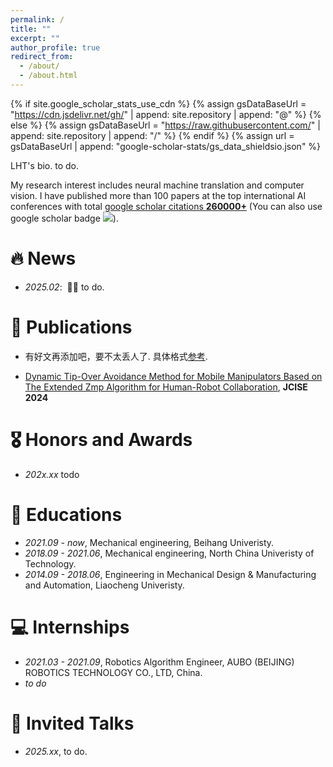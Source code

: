 ```yaml
---
permalink: /
title: ""
excerpt: ""
author_profile: true
redirect_from: 
  - /about/
  - /about.html
---
```


{% if site.google_scholar_stats_use_cdn %}
{% assign gsDataBaseUrl = "https://cdn.jsdelivr.net/gh/" | append: site.repository | append: "@" %}
{% else %}
{% assign gsDataBaseUrl = "https://raw.githubusercontent.com/" | append: site.repository | append: "/" %}
{% endif %}
{% assign url = gsDataBaseUrl | append: "google-scholar-stats/gs_data_shieldsio.json" %}

<span class='anchor' id='about-me'></span>

LHT's bio.
to do. 

My research interest includes neural machine translation and computer vision. I have published more than 100 papers at the top international AI conferences with total <a href='https://scholar.google.com/citations?user=WKIU5NoAAAAJ'>google scholar citations <strong><span id='total_cit'>260000+</span></strong></a> (You can also use google scholar badge <a href='https://scholar.google.com/citations?user=WKIU5NoAAAAJ'><img src="https://img.shields.io/endpoint?url={{ url | url_encode }}&logo=Google%20Scholar&labelColor=f6f6f6&color=9cf&style=flat&label=citations"></a>).


# 🔥 News
- *2025.02*: &nbsp;🎉🎉 to do. 


# 📝 Publications 

- 有好文再添加吧，要不太丢人了. 具体格式[参考](https://github.com/RayeRen/acad-homepage.github.io/blob/main/_pages/about.md).

- [Dynamic Tip-Over Avoidance Method for Mobile Manipulators Based on The Extended Zmp Algorithm for Human-Robot Collaboration](https://asmedigitalcollection.asme.org/computingengineering/article-abstract/doi/10.1115/1.4067523/1211021/DYNAMIC-TIP-OVER-AVOIDANCE-METHOD-FOR-MOBILE?redirectedFrom=fulltext), **JCISE 2024**

# 🎖 Honors and Awards
- *202x.xx* todo 

# 📖 Educations
- *2021.09 - now*, Mechanical engineering, Beihang Univeristy. 
- *2018.09 - 2021.06*, Mechanical engineering, North China Univeristy of Technology.
- *2014.09 - 2018.06*, Engineering in Mechanical Design & Manufacturing and Automation, Liaocheng Univeristy. 

# 💻 Internships
- *2021.03 - 2021.09*, Robotics Algorithm Engineer, AUBO (BEIJING) ROBOTICS TECHNOLOGY CO., LTD, China.
- *to do*

# 💬 Invited Talks
- *2025.xx*, to do. 
